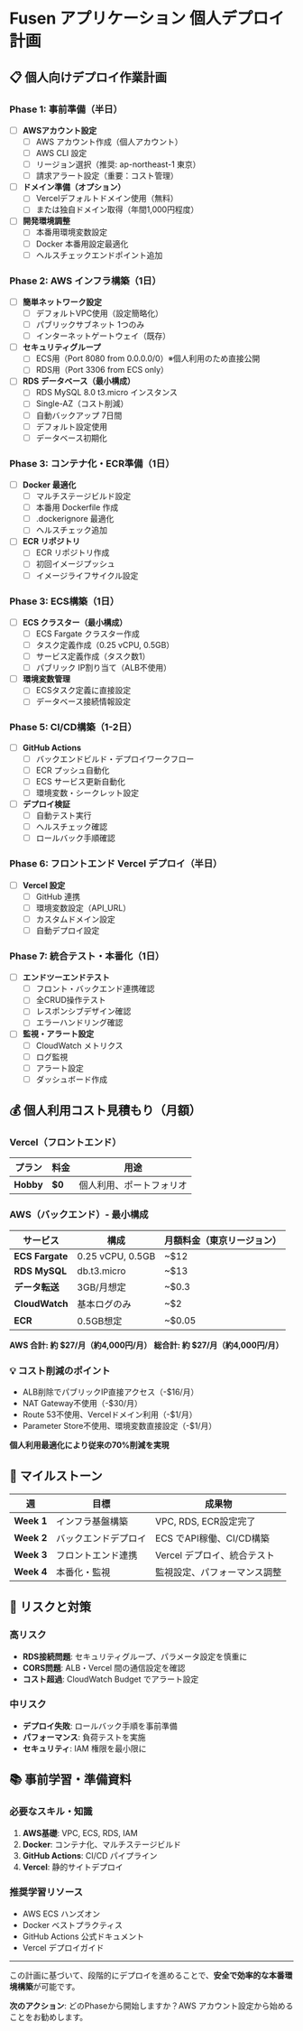 # Fusen アプリケーション 個人デプロイ計画

## 📋 個人向けデプロイ作業計画

### Phase 1: 事前準備（半日）
- [ ] **AWSアカウント設定**
  - [ ] AWS アカウント作成（個人アカウント）
  - [ ] AWS CLI 設定
  - [ ] リージョン選択（推奨: ap-northeast-1 東京）
  - [ ] 請求アラート設定（重要：コスト管理）

- [ ] **ドメイン準備（オプション）**
  - [ ] Vercelデフォルトドメイン使用（無料）
  - [ ] または独自ドメイン取得（年間1,000円程度）

- [ ] **開発環境調整**
  - [ ] 本番用環境変数設定
  - [ ] Docker 本番用設定最適化
  - [ ] ヘルスチェックエンドポイント追加

### Phase 2: AWS インフラ構築（1日）
- [ ] **簡単ネットワーク設定**
  - [ ] デフォルトVPC使用（設定簡略化）
  - [ ] パブリックサブネット 1つのみ
  - [ ] インターネットゲートウェイ（既存）

- [ ] **セキュリティグループ**
  - [ ] ECS用（Port 8080 from 0.0.0.0/0）※個人利用のため直接公開
  - [ ] RDS用（Port 3306 from ECS only）

- [ ] **RDS データベース（最小構成）**
  - [ ] RDS MySQL 8.0 t3.micro インスタンス
  - [ ] Single-AZ（コスト削減）
  - [ ] 自動バックアップ 7日間
  - [ ] デフォルト設定使用
  - [ ] データベース初期化

### Phase 3: コンテナ化・ECR準備（1日）
- [ ] **Docker 最適化**
  - [ ] マルチステージビルド設定
  - [ ] 本番用 Dockerfile 作成
  - [ ] .dockerignore 最適化
  - [ ] ヘルスチェック追加

- [ ] **ECR リポジトリ**
  - [ ] ECR リポジトリ作成
  - [ ] 初回イメージプッシュ
  - [ ] イメージライフサイクル設定

### Phase 3: ECS構築（1日）
- [ ] **ECS クラスター（最小構成）**
  - [ ] ECS Fargate クラスター作成
  - [ ] タスク定義作成（0.25 vCPU, 0.5GB）
  - [ ] サービス定義作成（タスク数1）
  - [ ] パブリック IP割り当て（ALB不使用）

- [ ] **環境変数管理**
  - [ ] ECSタスク定義に直接設定
  - [ ] データベース接続情報設定

### Phase 5: CI/CD構築（1-2日）
- [ ] **GitHub Actions**
  - [ ] バックエンドビルド・デプロイワークフロー
  - [ ] ECR プッシュ自動化
  - [ ] ECS サービス更新自動化
  - [ ] 環境変数・シークレット設定

- [ ] **デプロイ検証**
  - [ ] 自動テスト実行
  - [ ] ヘルスチェック確認
  - [ ] ロールバック手順確認

### Phase 6: フロントエンド Vercel デプロイ（半日）
- [ ] **Vercel 設定**
  - [ ] GitHub 連携
  - [ ] 環境変数設定（API_URL）
  - [ ] カスタムドメイン設定
  - [ ] 自動デプロイ設定

### Phase 7: 統合テスト・本番化（1日）
- [ ] **エンドツーエンドテスト**
  - [ ] フロント・バックエンド連携確認
  - [ ] 全CRUD操作テスト
  - [ ] レスポンシブデザイン確認
  - [ ] エラーハンドリング確認

- [ ] **監視・アラート設定**
  - [ ] CloudWatch メトリクス
  - [ ] ログ監視
  - [ ] アラート設定
  - [ ] ダッシュボード作成

## 💰 個人利用コスト見積もり（月額）

### Vercel（フロントエンド）
| プラン | 料金 | 用途 |
|--------|------|------|
| **Hobby** | **$0** | 個人利用、ポートフォリオ |

### AWS（バックエンド）- 最小構成
| サービス | 構成 | 月額料金（東京リージョン） |
|----------|------|------------------------|
| **ECS Fargate** | 0.25 vCPU, 0.5GB | ~$12 |
| **RDS MySQL** | db.t3.micro | ~$13 |
| **データ転送** | 3GB/月想定 | ~$0.3 |
| **CloudWatch** | 基本ログのみ | ~$2 |
| **ECR** | 0.5GB想定 | ~$0.05 |

**AWS 合計: 約 $27/月（約4,000円/月）**
**総合計: 約 $27/月（約4,000円/月）**

### 💡 コスト削減のポイント
- ALB削除でパブリックIP直接アクセス（-$16/月）
- NAT Gateway不使用（-$30/月）
- Route 53不使用、Vercelドメイン利用（-$1/月）
- Parameter Store不使用、環境変数直接設定（-$1/月）

**個人利用最適化により従来の70%削減を実現**

## 🎯 マイルストーン

| 週 | 目標 | 成果物 |
|----|------|--------|
| **Week 1** | インフラ基盤構築 | VPC, RDS, ECR設定完了 |
| **Week 2** | バックエンドデプロイ | ECS でAPI稼働、CI/CD構築 |
| **Week 3** | フロントエンド連携 | Vercel デプロイ、統合テスト |
| **Week 4** | 本番化・監視 | 監視設定、パフォーマンス調整 |

## 🚨 リスクと対策

### 高リスク
- **RDS接続問題**: セキュリティグループ、パラメータ設定を慎重に
- **CORS問題**: ALB・Vercel 間の通信設定を確認
- **コスト超過**: CloudWatch Budget でアラート設定

### 中リスク  
- **デプロイ失敗**: ロールバック手順を事前準備
- **パフォーマンス**: 負荷テストを実施
- **セキュリティ**: IAM 権限を最小限に

## 📚 事前学習・準備資料

### 必要なスキル・知識
1. **AWS基礎**: VPC, ECS, RDS, IAM
2. **Docker**: コンテナ化、マルチステージビルド
3. **GitHub Actions**: CI/CD パイプライン
4. **Vercel**: 静的サイトデプロイ

### 推奨学習リソース
- AWS ECS ハンズオン
- Docker ベストプラクティス
- GitHub Actions 公式ドキュメント
- Vercel デプロイガイド

---

この計画に基づいて、段階的にデプロイを進めることで、**安全で効率的な本番環境構築**が可能です。

**次のアクション**: どのPhaseから開始しますか？AWS アカウント設定から始めることをお勧めします。